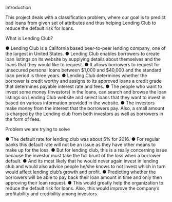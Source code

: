 Introduction 

This project deals with a classification problem, where our goal is to predict bad loans from given set of attributes and thus helping Lending Club to reduce the default risk for loans.


What is Lending Club?

●	Lending Club is a California based peer-to-peer lending company, one of the largest in United States. 
●	Lending Club enables borrowers to create loan listings on its website by supplying details about themselves and the loans that they would like to request.
●	It allows borrowers to request for unsecured personal loans between $1,000 and $40,000 and the standard loan period is three years.
●	Lending Club determines whether the borrower is credit worthy and assigns to its approved loans a credit grade that determines payable interest rate and fees. 
●	The people who want to invest some money (Investors) in the loans, can search and browse the loan listings on Lending Club website and select loans that they want to invest in based on various information provided in the website.
●	 The investors make money from the interest that the borrowers pay. Also, a small amount is charged by the Lending club from both investors as well as borrowers in the form of fees.


Problem we are trying to solve

●	The default rate for lending club was about 5% for 2016.
●	For regular banks this default rate will not be an issue as they have other means to make up for the loss. 
●	But for lending club, this is a really concerning issue because the investor must take the full brunt of the loss when a borrower default.
●	And its most likely that he would never again invest in lending club and would also advice people he/she knows to not invest which in turn would affect lending club’s growth and profit. 
●	Predicting whether the borrowers will be able to pay back their loan amount in time and only then approving their loan request.
●	This would greatly help the organization to reduce the default risk for loans. Also, this would improve the company’s profitability and credibility among investors.
